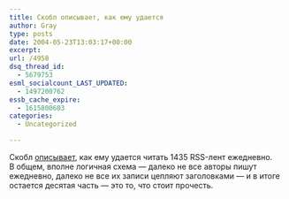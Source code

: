 ```yaml
---
title: Скобл описывает, как ему удается
author: Gray
type: posts
date: 2004-05-23T13:03:17+00:00
excerpt:
url: /4958
dsq_thread_id:
  - 5679753
esml_socialcount_LAST_UPDATED:
  - 1497200762
essb_cache_expire:
  - 1615800603
categories:
  - Uncategorized

---
```








Скобл <a href="http://radio.weblogs.com/0001011/2004/05/22.html#a7541" target="_blank">описывает</a>, как ему удается читать 1435 RSS-лент ежедневно.  
В общем, вполне логичная схема &#8212; далеко не все авторы пишут ежедневно, далеко не все их записи цепляют заголовками &#8212; и в итоге остается десятая часть &#8212; это то, что стоит прочесть.
